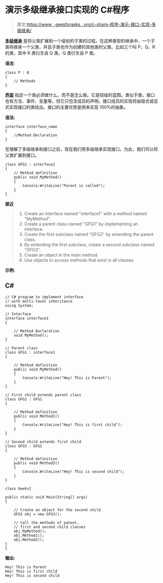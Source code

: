# 演示多级继承接口实现的 C#程序

> 原文:[https://www . geesforgeks . org/c-sharp-程序-演示-接口-实现-多级继承/](https://www.geeksforgeeks.org/c-sharp-program-to-demonstrate-interface-implementation-with-multi-level-inheritance/)

[**多级继承**](https://www.geeksforgeeks.org/c-sharp-multilevel-inheritance/) 是将父类扩展到一个级别的子类的过程。在这种类型的继承中，一个子类将继承一个父类，并且子类也作为创建的其他类的父类。比如三个叫 P，Q，R 的类，其中 R 类衍生自 Q 类，Q 类衍生自 P 类。

**语法**:

```
class P : Q
{
    // Methods
}
```

[**界面**](https://www.geeksforgeeks.org/c-sharp-interface/) 指定一个类必须做什么，而不是怎么做。它是班级的蓝图。类似于类，接口也有方法、事件、变量等。但它只包含成员的声明。接口成员的实现将由隐式或显式实现接口的类给出。接口的主要优势是用来实现 100%的抽象。

**语法:**

```
interface interface_name
{
    //Method Declaration   
}
```

在理解了多级继承和接口之后，现在我们用多级继承实现接口。为此，我们可以将父类扩展到接口。

```
class GFG1 : interface1
{
    // Method definition
    public void MyMethod()
    {
        Console.WriteLine("Parent is called");
    }
}
```

**接近**

> 1.  Create an interface named "interface1" with a method named "MyMethod".
> 2.  Create a parent class named "GFG1" by implementing an interface.
> 3.  Create the first subclass named "GFG2" by extending the parent class.
> 4.  By extending the first subclass, create a second subclass named "GFG3".
> 5.  Create an object in the main method.
> 6.  Use objects to access methods that exist in all classes.

**示例:**

## C#

```
// C# program to implement interface 
// with multi-level inheritance
using System;

// Interface
interface interface1
{

    // Method Declaration
    void MyMethod();
}

// Parent class
class GFG1 : interface1
{

    // Method definition
    public void MyMethod()
    {
        Console.WriteLine("Hey! This is Parent");
    }
}

// First child extends parent class
class GFG2 : GFG1
{

    // Method definition
    public void Method1()
    {
        Console.WriteLine("Hey! This is first child");
    }
}

// Second child extends first child
class GFG3 : GFG2
{

    // Method definition
    public void Method2()
    {
        Console.WriteLine("Hey! This is second child");
    }
}

class Geeks{

public static void Main(String[] args)
{

    // Create an object for the second child
    GFG3 obj = new GFG3();

    // Call the methods of patent,
    // first and second child classes
    obj.MyMethod();
    obj.Method1();
    obj.Method2();
}
}
```

**输出:**

```
Hey! This is Parent
Hey! This is first child
Hey! This is second child
```